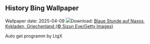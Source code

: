## History Bing Wallpaper
Wallpaper date: 2025-04-09
![](https://www.bing.com/th?id=OHR.BlueNaxos_DE-DE2161075771_UHD.jpg&w=1000)Download: [Blaue Stunde auf Naxos, Kykladen, Griechenland (© Sizun Eye/Getty Images)](https://www.bing.com/th?id=OHR.BlueNaxos_DE-DE2161075771_UHD.jpg)

Auto get programm by LtgX
